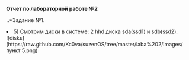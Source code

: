 **Отчет по лабораторной работе №2**

..*Задание №1. 
<li>5) Смотрим диски в системе: 2 hhd диска sda(ssd1) и sdb(ssd2).</li>
![disks](https://raw.github.com/Kc0va/suzenOS/tree/master/laba%202/images/пункт 5.png)

